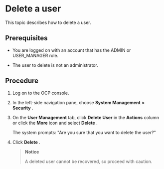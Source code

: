 Delete a user
==================================

This topic describes how to delete a user.

**Prerequisites**
--------------------------------------

* You are logged on with an account that has the ADMIN or USER_MANAGER role.

* The user to delete is not an administrator.

Procedure
------------------------------

1. Log on to the OCP console.

2. In the left-side navigation pane, choose **System Management** **\>** **Security** .

3. On the **User Management** tab, click **Delete User** in the **Actions** column or click the **More** icon and select **Delete** .

   The system prompts: "Are you sure that you want to delete the user?"

4. Click **Delete** .

   > **Notice**
   >
   > A deleted user cannot be recovered, so proceed with caution.

